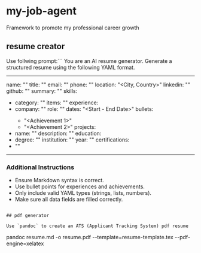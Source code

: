 # my-job-agent
Framework to promote my professional career growth

## resume creator

Use follwing prompt:```
You are an AI resume generator. Generate a structured resume using the following YAML format.

---
name: "<Full Name>"
title: "<Professional Title>"
email: "<Email Address>"
phone: "<Phone Number>"
location: "<City, Country>"
linkedin: "<LinkedIn Profile>"
github: "<GitHub Profile>"
summary: "<Brief summary of professional experience>"
skills:
  - category: "<Skill Category>"
    items: "<Comma-separated list of skills>"
experience:
  - company: "<Company Name>"
    role: "<Job Title>"
    dates: "<Start - End Date>"
    bullets:
      - "<Achievement 1>"
      - "<Achievement 2>"
projects:
  - name: "<Project Name>"
    description: "<Brief description>"
education:
  - degree: "<Degree Name>"
    institution: "<Institution Name>"
    year: "<Year of Completion>"
certifications:
  - "<Certification Name>"
---

### **Additional Instructions**
- Ensure Markdown syntax is correct.
- Use bullet points for experiences and achievements.
- Only include valid YAML types (strings, lists, numbers).
- Make sure all data fields are filled correctly.
```

## pdf generator

Use `pandoc` to create an ATS (Applicant Tracking System) pdf resume

```
pandoc resume.md -o resume.pdf --template=resume-template.tex --pdf-engine=xelatex
```
